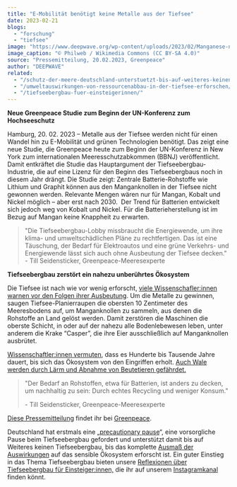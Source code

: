 ```yaml
---
title: "E-Mobilität benötigt keine Metalle aus der Tiefsee"
date: 2023-02-21
blogs: 
  - "forschung"
  - "tiefsee"
image: "https://www.deepwave.org/wp-content/uploads/2023/02/Manganese-nodule-09_hg.jpg"
image_caption: "© Philweb / Wikimedia Commons (CC BY-SA 4.0)"
source: "Pressemitteilung, 20.02.2023, Greenpeace"
author: "DEEPWAVE"
related: 
  - "/schutz-der-meere-deutschland-unterstuetzt-bis-auf-weiteres-keinen-tiefseebergbau/"
  - "/umweltauswirkungen-von-ressourcenabbau-in-der-tiefsee-erforschen/"
  - "/tiefseebergbau-fuer-einsteigerinnen/"
---
```


**Neue Greenpeace Studie zum Beginn der UN-Konferenz zum Hochseeschutz**

Hamburg, 20. 02. 2023 – Metalle aus der Tiefsee werden nicht für einen Wandel hin zu E-Mobilität und grünen Technologien benötigt. Das zeigt eine neue Studie, die Greenpeace heute zum Beginn der UN-Konferenz in New York zum internationalen Meeresschutzabkommen (BBNJ) veröffentlicht. Damit entkräftet die Studie das Hauptargument der Tiefseebergbau-Industrie, die auf eine Lizenz für den Beginn des Tiefseebergbaus noch in diesem Jahr drängt. Die Studie zeigt: Zentrale Batterie-Rohstoffe wie Lithium und Graphit können aus den Manganknollen in der Tiefsee nicht gewonnen werden. Relevante Mengen wären nur für Mangan, Kobalt und Nickel möglich – aber erst nach 2030.  Der Trend für Batterien entwickelt sich jedoch weg von Kobalt und Nickel. Für die Batterieherstellung ist im Bezug auf Mangan keine Knappheit zu erwarten.

> "Die Tiefseebergbau-Lobby missbraucht die Energiewende, um ihre klima- und umweltschädlichen Pläne zu rechtfertigen. Das ist eine Täuschung, der Bedarf für Elektroautos und eine grüne Verkehrs- und Energiewende lässt sich auch ohne Ausbeutung der Tiefsee decken." - Till Seidensticker, Greenpeace-Meeresexperte

**Tiefseebergbau zerstört ein nahezu unberührtes Ökosystem**

Die Tiefsee ist nach wie vor wenig erforscht, [viele Wissenschafler:innen warnen vor den Folgen ihrer Ausbeutung](https://www.greenpeace.de/biodiversitaet/meere/meeresschutz/tiefseebergbau-goldrausch). Um die Metalle zu gewinnen, saugen Tiefsee-Planierraupen die obersten 10 Zentimeter des Meeresbodens auf, um Manganknollen zu sammeln, aus denen die Rohstoffe an Land gelöst werden. Damit zerstören die Maschinen die oberste Schicht, in oder auf der nahezu alle Bodenlebewesen leben, unter anderem die Krake “Casper”, die ihre Eier ausschließlich auf Manganknollen ausbrütet.

[Wissenschaftler:innen vermuten](https://www.science.org/doi/10.1126/sciadv.aaz5922), dass es Hunderte bis Tausende Jahre dauert, bis sich das Ökosystem von den Eingriffen erholt. [Auch Wale werden durch Lärm und Abnahme von Beutetieren gefährdet.](https://www.greenpeace.de/biodiversitaet/meere/meeresschutz/wale-drohenden-tiefseebergbau-gefahr)

> "Der Bedarf an Rohstoffen, etwa für Batterien, ist anders zu decken, um nachhaltig zu sein: Durch echtes Recycling und weniger Konsum."
> 
> \- Till Seidensticker, Greenpeace-Meeresexperte

[Diese Pressemitteilung](https://presseportal.greenpeace.de/223234-e-mobilitat-benotigt-keine-metalle-aus-der-tiefsee#) findet ihr bei [Greenpeace](https://www.greenpeace.de/).

Deutschland hat erstmals eine „[precautionary pause](https://www.deepwave.org/schutz-der-meere-deutschland-unterstuetzt-bis-auf-weiteres-keinen-tiefseebergbau/)“, eine vorsorgliche Pause beim Tiefseebergbau gefordert und unterstützt damit bis auf Weiteres keinen Tiefseebergbau, bis das komplette [Ausmaß der Auswirkungen](https://www.deepwave.org/umweltauswirkungen-von-ressourcenabbau-in-der-tiefsee-erforschen/) auf das sensible Ökosystem erforscht ist. Ein guter Einstieg in das Thema Tiefseebergbau bieten unsere [Reflexionen über Tiefseebergbau für Einsteiger:innen,](https://www.deepwave.org/tiefseebergbau-fuer-einsteigerinnen/) die ihr auf unserem [Instagramkanal](https://www.instagram.com/deepwave_ocean_org/) finden könnt.
